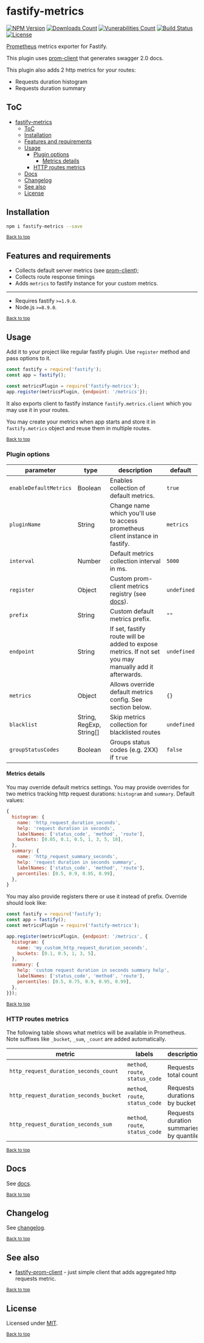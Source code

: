 # fastify-metrics

<!-- <div align="center">
  <img src="https://gitlab.com/m03geek/fastify-metrics/raw/master/logo.png" alt="fastify-metrics logo"/>
</div> -->

[![NPM Version](https://img.shields.io/npm/v/fastify-metrics.svg)](https://www.npmjs.com/package/fastify-metrics)
[![Downloads Count](https://img.shields.io/npm/dm/fastify-metrics.svg)](https://www.npmjs.com/package/fastify-metrics)
[![Vunerabilities Count](https://snyk.io/test/npm/fastify-metrics/badge.svg)](https://www.npmjs.com/package/fastify-metrics)
[![Build Status](https://gitlab.com/m03geek/fastify-metrics/badges/master/pipeline.svg)](https://gitlab.com/m03geek/fastify-metrics/commits/master)
[![License](https://img.shields.io/npm/l/fastify-metrics.svg)](https://gitlab.com/m03geek/fastify-metrics/blob/master/LICENSE)
<!-- [![Coverage Status](https://gitlab.com/m03geek/fastify-metrics/badges/master/coverage.svg)](https://gitlab.com/m03geek/fastify-metrics/commits/master) -->
[Prometheus](https://prometheus.io/) metrics exporter for Fastify.

This plugin uses [prom-client](https://github.com/siimon/prom-client) that generates swagger 2.0 docs.

This plugin also adds 2 http metrics for your routes:
* Requests duration histogram
* Requests duration summary

## ToC
- [fastify-metrics](#fastify-metrics)
  - [ToC](#toc)
  - [Installation](#installation)
  - [Features and requirements](#features-and-requirements)
  - [Usage](#usage)
    - [Plugin options](#plugin-options)
      - [Metrics details](#metrics-details)
    - [HTTP routes metrics](#http-routes-metrics)
  - [Docs](#docs)
  - [Changelog](#changelog)
  - [See also](#see-also)
  - [License](#license)

## Installation

```sh
npm i fastify-metrics --save
```

<sub>[Back to top](#toc)</sub>

## Features and requirements

* Collects default server metrics (see [prom-client](https://github.com/siimon/prom-client/tree/master/lib/metrics));
* Collects route response timings
* Adds `metrics` to fastify instance for your custom metrics.

--- 

* Requires fastify `>=1.9.0`.
* Node.js `>=8.9.0`.

<sub>[Back to top](#toc)</sub>

## Usage

Add it to your project like regular fastify plugin. Use `register` method and pass options to it.

```js
const fastify = require('fastify');
const app = fastify();

const metricsPlugin = require('fastify-metrics');
app.register(metricsPlugin, {endpoint: '/metrics'});
```

It also exports client to fastify instance `fastify.metrics.client` which you may use it in your routes.

You may create your metrics when app starts and store it in `fastify.metrics` object and reuse them in multiple routes.


<sub>[Back to top](#toc)</sub>

### Plugin options

|  parameter  |  type  |  description   |  default  |
|-------------|--------|----------------|-----------|
| `enableDefaultMetrics` | Boolean | Enables collection of default metrics. | `true` |
| `pluginName` | String | Change name which you'll use to access prometheus client instance in fastify. | `metrics` |
| `interval` | Number | Default metrics collection interval in ms. | `5000` |
| `register` | Object | Custom prom-client metrics registry (see [docs](https://github.com/siimon/prom-client#default-metrics)). | `undefined` |
| `prefix` | String | Custom default metrics prefix. | `""` |
| `endpoint` | String | If set, fastify route will be added to expose metrics. If not set you may manually add it afterwards. | `undefined` |
| `metrics` | Object | Allows override default metrics config. See section below. | `{}` |
| `blacklist` | String, RegExp, String[] | Skip metrics collection for blacklisted routes | `undefined` |
| `groupStatusCodes` | Boolean | Groups status codes (e.g. 2XX) if `true` | `false` |

#### Metrics details

You may override default metrics settings. You may provide overrides for two metrics tracking http request durations: `histogram` and `summary`.
Default values:

```js
{
  histogram: {
    name: 'http_request_duration_seconds',
    help: 'request duration in seconds',
    labelNames: ['status_code', 'method', 'route'],
    buckets: [0.05, 0.1, 0.5, 1, 3, 5, 10],
  },
  summary: {
    name: 'http_request_summary_seconds',
    help: 'request duration in seconds summary',
    labelNames: ['status_code', 'method', 'route'],
    percentiles: [0.5, 0.9, 0.95, 0.99],
  },
}
```

You may also provide registers there or use it instead of prefix. Override should look like:

```js
const fastify = require('fastify');
const app = fastify();
const metricsPlugin = require('fastify-metrics');

app.register(metricsPlugin, {endpoint: '/metrics', {
  histogram: {
    name: 'my_custom_http_request_duration_seconds',
    buckets: [0.1, 0.5, 1, 3, 5],
  },
  summary: {
    help: 'custom request duration in seconds summary help',
    labelNames: ['status_code', 'method', 'route'],
    percentiles: [0.5, 0.75, 0.9, 0.95, 0.99],
  },
}});
```

<sub>[Back to top](#toc)</sub>

### HTTP routes metrics

The following table shows what metrics will be available in Prometheus. Note suffixes like `_bucket`, `_sum`, `_count` are added automatically.

|  metric  |  labels  |  description  |
|----------|----------|---------------|
| `http_request_duration_seconds_count` | `method`, `route`, `status_code` | Requests total count |
| `http_request_duration_seconds_bucket` | `method`, `route`, `status_code` | Requests durations by bucket |
| `http_request_duration_seconds_sum` | `method`, `route`, `status_code` | Requests duration summaries by quantile |

<sub>[Back to top](#toc)</sub>

## Docs

See [docs](docs/README.md).

<sub>[Back to top](#toc)</sub>

## Changelog

See [changelog](CHANGELOG.md).

<sub>[Back to top](#toc)</sub>

## See also

* [fastify-prom-client](https://github.com/ExcitableAardvark/fastify-prom-client) - just simple client that adds aggregated http requests metric.

<sub>[Back to top](#toc)</sub>

## License

Licensed under [MIT](./LICENSE).

<sub>[Back to top](#toc)</sub>
